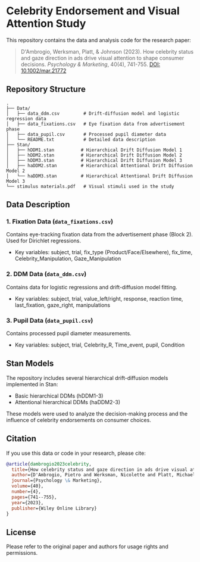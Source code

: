 # Celebrity Endorsement and Visual Attention Study

This repository contains the data and analysis code for the research paper:

> D'Ambrogio, Werksman, Platt, & Johnson (2023). How celebrity status and gaze direction in ads drive visual attention to shape consumer decisions. *Psychology & Marketing*, 40(4), 741-755. [DOI: 10.1002/mar.21772](https://onlinelibrary.wiley.com/doi/full/10.1002/mar.21772)

## Repository Structure

```
.
├── Data/
│   ├── data_ddm.csv         # Drift-diffusion model and logistic regression data
│   ├── data_fixations.csv   # Eye fixation data from advertisement phase
│   ├── data_pupil.csv       # Processed pupil diameter data
│   └── README.txt           # Detailed data description
├── Stan/
│   ├── hDDM1.stan          # Hierarchical Drift Diffusion Model 1
│   ├── hDDM2.stan          # Hierarchical Drift Diffusion Model 2
│   ├── hDDM3.stan          # Hierarchical Drift Diffusion Model 3
│   ├── haDDM2.stan         # Hierarchical Attentional Drift Diffusion Model 2
│   └── haDDM3.stan         # Hierarchical Attentional Drift Diffusion Model 3
└── stimulus materials.pdf   # Visual stimuli used in the study
```

## Data Description

### 1. Fixation Data (`data_fixations.csv`)
Contains eye-tracking fixation data from the advertisement phase (Block 2). Used for Dirichlet regressions.
- Key variables: subject, trial, fix_type (Product/Face/Elsewhere), fix_time, Celebrity_Manipulation, Gaze_Manipulation

### 2. DDM Data (`data_ddm.csv`)
Contains data for logistic regressions and drift-diffusion model fitting.
- Key variables: subject, trial, value_left/right, response, reaction time, last_fixation, gaze_right, manipulations

### 3. Pupil Data (`data_pupil.csv`)
Contains processed pupil diameter measurements.
- Key variables: subject, trial, Celebrity_R, Time_event, pupil, Condition

## Stan Models

The repository includes several hierarchical drift-diffusion models implemented in Stan:
- Basic hierarchical DDMs (hDDM1-3)
- Attentional hierarchical DDMs (haDDM2-3)

These models were used to analyze the decision-making process and the influence of celebrity endorsements on consumer choices.

## Citation

If you use this data or code in your research, please cite:

```bibtex
@article{dambrogio2023celebrity,
  title={How celebrity status and gaze direction in ads drive visual attention to shape consumer decisions},
  author={D'Ambrogio, Pietro and Werksman, Nicolette and Platt, Michael L and Johnson, Eric J},
  journal={Psychology \& Marketing},
  volume={40},
  number={4},
  pages={741--755},
  year={2023},
  publisher={Wiley Online Library}
}
```

## License

Please refer to the original paper and authors for usage rights and permissions. 